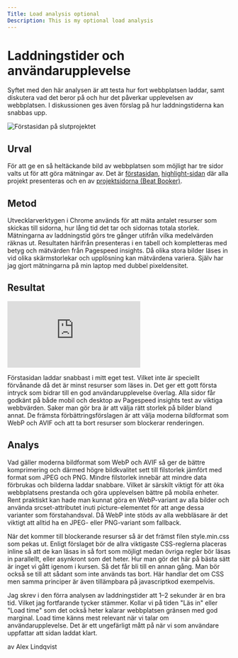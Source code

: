 ```yaml
---
Title: Load analysis optional
Description: This is my optional load analysis
---
```


Laddningstider och användarupplevelse
=======================

Syftet med den här analysen är att testa hur fort webbplatsen laddar, samt diskutera vad det beror på och hur det påverkar upplevelsen av webbplatsen. I diskussionen ges även förslag på hur laddningstiderna kan snabbas upp.

<picture>
    <source
    srcset="
        %base_url%/image/bewgorp.png?w=1200&save-as=jpg&q=50 2x,
        %base_url%/image/bewgorp.png?w=600&save-as=jpg&q=50
    "
    media="(min-width: 600px)">
    <source
    srcset="
        %base_url%/image/bewgorp.png?w=900&save-as=jpg&q=50 2x,
        %base_url%/image/bewgorp.png?w=450&save-as=jpg&q=50
    "
    media="(min-width: 400px)">
    <img
    srcset="
        %base_url%/image/bewgorp.png?w=700&save-as=jpg&q=50 2x
    "
    src="
        %base_url%/image/bewgorp.png?w=350&save-as=jpg&q=50
    "
    alt="Förstasidan på slutprojektet">
</picture>

Urval
-----------------------

För att ge en så heltäckande bild av webbplatsen som möjligt har tre sidor valts ut för att göra mätningar av. Det är <a target="_blank" href="http://www.student.bth.se/~allq22/dbwebb-kurser/design/me/kmom10/">förstasidan</a>, <a target="_blank" href="http://www.student.bth.se/~allq22/dbwebb-kurser/design/me/kmom10/highlight">highlight-sidan</a> där alla projekt presenteras och en av <a target="_blank" href="http://www.student.bth.se/~allq22/dbwebb-kurser/design/me/kmom10/highlight/02_proj">projektsidorna (Beat Booker)</a>.

Metod
-----------------------

Utvecklarverktygen i Chrome används för att mäta antalet resurser som skickas till sidorna, hur lång tid det tar och sidornas totala storlek. Mätningarna av laddningstid görs tre gånger utifrån vilka medelvärden räknas ut. Resultaten härifrån presenteras i en tabell och kompletteras med betyg och mätvärden från Pagespeed insights. Då olika stora bilder läses in vid olika skärmstorlekar och upplösning kan mätvärdena variera. Själv har jag gjort mätningarna på min laptop med dubbel pixeldensitet.

Resultat
-----------------------

<div class="embed-container">
<iframe src="https://docs.google.com/spreadsheets/d/e/2PACX-1vReCloCxNJIlWbOCVYc33EVy_gGoo42oAG8U0e2Z4YyHR8qnuZ1vkDGdnktj2JCmlzDiH3sfUtDfJ3k/pubhtml?gid=0&amp;single=true&amp;widget=true&amp;headers=false" title="Tabell med resultat" frameborder="0"></iframe>
</div>

Förstasidan laddar snabbast i mitt eget test. Vilket inte är speciellt förvånande då det är minst resurser som läses in. Det ger ett gott första intryck som bidrar till en god användarupplevelse överlag. Alla sidor får godkänt på både mobil och desktop av Pagespeed insights test av viktiga webbvärden. Saker man gör bra är att välja rätt storlek på bilder bland annat. De främsta förbättringsförslagen är att välja moderna bildformat som WebP och AVIF och att ta bort resurser som blockerar renderingen.

Analys
-----------------------

Vad gäller moderna bildformat som WebP och AVIF så ger de bättre komprimering och därmed högre bildkvalitet sett till filstorlek jämfört med format som JPEG och PNG. Mindre filstorlek innebär att mindre data förbrukas och bilderna laddar snabbare. Vilket är särskilt viktigt för att öka webbplatsens prestanda och göra upplevelsen bättre på mobila enheter. Rent praktiskt kan hade man kunnat göra en WebP-variant av alla bilder och använda srcset-attributet inuti picture-elementet för att ange dessa varianter som förstahandsval. Då WebP inte stöds av alla webbläsare är det viktigt att alltid ha en JPEG- eller PNG-variant som fallback.

När det kommer till blockerande resurser så är det främst filen style.min.css som pekas ut. Enligt förslaget bör de allra viktigaste CSS-reglerna placeras inline så att de kan läsas in så fort som möjligt medan övriga regler bör läsas in parallellt, eller asynkront som det heter. Hur man gör det här på bästa sätt är inget vi gått igenom i kursen. Så det får bli till en annan gång. Man bör också se till att sådant som inte används tas bort. Här handlar det om CSS men samma principer är även tillämpbara på javascriptkod exempelvis.

Jag skrev i den förra analysen av laddningstider att 1–2 sekunder är en bra tid. Vilket jag fortfarande tycker stämmer. Kollar vi på tiden "Läs in" eller "Load time" som det också heter kalarar webbplatsen gränsen med god marginal. Load time känns mest relevant när vi talar om användarupplevelse. Det är ett ungefärligt mått på när vi som användare uppfattar att sidan laddat klart.

av Alex Lindqvist
